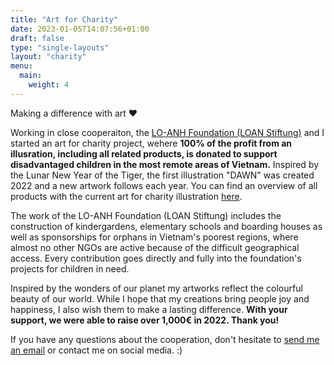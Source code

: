 ```yaml
---
title: "Art for Charity"
date: 2023-01-05T14:07:56+01:00
draft: false
type: "single-layouts"
layout: "charity"
menu:
  main:
    weight: 4
---
```



Making a difference with art ❤️


Working in close cooperaiton, the [LO-ANH Foundation (LOAN Stiftung)](https://loan-stiftung.de/?lang=en) and I started an art for charity project, wehere **100% of the profit from an illusration, including all related products, is donated to support disadvantaged children in the most remote areas of Vietnam.** Inspired by the Lunar New Year of the Tiger, the first illustration "DAWN" was created 2022 and a new artwork follows each year. You can find an overview of all products with the current art for charity illustration [here](https://shop.seraphine-arts.com/en/search?q=dawn&options%5Bprefix%5D=last).

The work of the LO-ANH Foundation (LOAN Stiftung) includes the construction of kindergardens, elementary schools and boarding houses as well as sponsorships for orphans in Vietnam's poorest regions, where almost no other NGOs are active because of the difficult geographical access. Every contribution goes directly and fully into the foundation's projects for children in need.

Inspired by the wonders of our planet my artworks reflect the colourful beauty of our world. While I hope that my creations bring people joy and happiness, I also wish them to make a lasting difference. **With your support, we were able to raise over 1,000€ in 2022. Thank you!**

If you have any questions about the cooperation, don't hesitate to [send me an email](mailto:seraphinearts@gmail.com) or contact me on social media. :)
